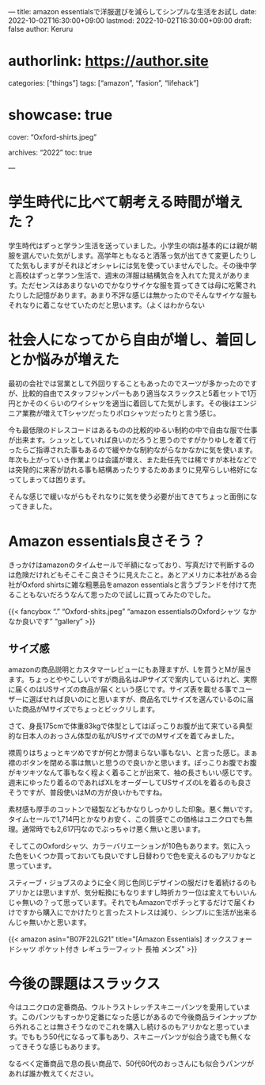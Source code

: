 —
title: amazon essentialsで洋服選びを減らしてシンプルな生活をお試し
date: 2022-10-02T16:30:00+09:00
lastmod: 2022-10-02T16:30:00+09:00
draft: false
author: Keruru
# authorlink: https://author.site
categories: [“things”]
tags: [“amazon”, “fasion”, “lifehack”]
# showcase: true
cover: “Oxford-shirts.jpeg”

archives: “2022”
toc: true

—

# 学生時代に比べて朝考える時間が増えた？

学生時代はずっと学ラン生活を送っていました。小学生の頃は基本的には親が朝服を選んでいた気がします。高学年ともなると洒落っ気が出てきて変更したりしてた気もしますがそれほどオシャレには気を使っていませんでした。その後中学と高校はずっと学ラン生活で、週末の洋服は結構気合を入れてた覚えがあります。ただセンスはあまりないのでかなりサイケな服を買ってきては母に吃驚されたりした記憶があります。あまり不評な感じは無かったのでそんなサイケな服もそれなりに着こなせていたのだと思います。（よくはわからない

# 社会人になってから自由が増し、着回しとか悩みが増えた

最初の会社では営業として外回りすることもあったのでスーツが多かったのですが、比較的自由でスタッフジャンパーもあり適当なスラックスと5着セットで1万円とかそのくらいのワイシャツを適当に着回してた気がします。その後はエンジニア業務が増えてTシャツだったりポロシャツだったりと言う感じ。

今も最低限のドレスコードはあるものの比較的ゆるい制約の中で自由な服で仕事が出来ます。シュッとしていれば良いのだろうと思うのですがかりゆしを着て行ったらご指導された事もあるので緩やかな制約ながらなかなかに気を使います。年次も上がっていき作業よりは会議が増え、また赴任先では稀ですが本社などでは突発的に来客が訪れる事も結構あったりするためあまりに見窄らしい格好になってしまっては困ります。

そんな感じで緩いながらもそれなりに気を使う必要が出てきてちょっと面倒になってきました。

# Amazon essentials良さそう？

きっかけはamazonのタイムセールで半額になっており、写真だけで判断するのは危険だけれどもそこそこ良さそうに見えたこと。あとアメリカに本社がある会社がOxford shirtsに雑な粗悪品をamazon essentialsと言うブランドを付けて売ることもないだろうなんて思ったので試しに買ってみたのでした。

{{< fancybox “.” “Oxford-shits.jpeg” “amazon essentialsのOxfordシャツ なかなか良いです” “gallery” >}}

## サイズ感

amazonの商品説明とカスタマーレビューにもあ理ますが、Lを買うとMが届きます。ちょっとややこしいですが商品名はJPサイズで案内しているけれど、実際に届くのはUSサイズの商品が届くという感じです。サイズ表を載せる事でユーザーに選ばせれば良いのにと思いますが、商品名でLサイズを選んでいるのに届いた商品がMサイズでちょっとビックリします。

さて、身長175cmで体重83kgで体型としてはぽっこりお腹が出て来ている典型的な日本人のおっさん体型の私がUSサイズでのMサイズを着てみました。

襟周りはちょっとキツめですが何とか閉まらない事もない、と言った感じ。まぁ襟のボタンを閉める事は無いと思うので良いかと思います。ぽっこりお腹でお腹がキツキツなんて事もなく程よく着ることが出来て、袖の長さもいい感じです。週末にゆったり着るのであればXLをオーダーしてUSサイズのLを着るのも良さそうですが、普段使いはMの方が良いかもですね。

素材感も厚手のコットンで縫製などもかなりしっかりした印象。悪く無いです。タイムセールで1,714円とかなりお安く、この質感でこの価格はユニクロでも無理。通常時でも2,617円なのでぶっちゃけ悪く無いと思います。

そしてこのOxfordシャツ、カラーバリエーションが10色もあります。気に入った色をいくつか買っておいても良いですし日替わりで色を変えるのもアリかなと思っています。

スティーブ・ジョブスのように全く同じ色同じデザインの服だけを着続けるのもアリかとは思いますが、気分転換にもなりますし時折カラー位は変えてもいいんじゃ無いの？って思っています。それでもAmazonでポチっとするだけで届くわけですから購入にでかけたりと言ったストレスは減り、シンプルに生活が出来るんじゃ無いかと思います。

{{< amazon asin="B07F22LG21" title="[Amazon Essentials] オックスフォードシャツ ポケット付き レギュラーフィット 長袖 メンズ" >}}

# 今後の課題はスラックス

今はユニクロの定番商品、ウルトラストレッチスキニーパンツを愛用しています。このパンツもすっかり定番になった感じがあるので今後商品ラインナップから外れることは無さそうなのでこれを購入し続けるのもアリかなと思っています。でももう50代になるって事もあり、スキニーパンツが似合う歳でも無くなってきそうな感じもあります。

なるべく定番商品で息の長い商品で、50代60代のおっさんにも似合うパンツがあれば誰か教えてください。

